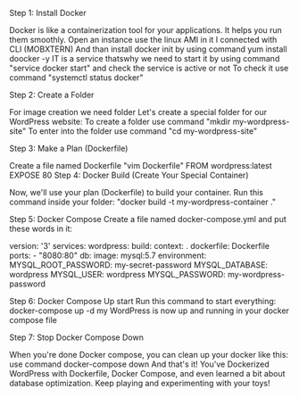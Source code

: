 Step 1: Install Docker

Docker is like a containerization tool for your applications. It helps you run them smoothly. 
Open an instance use the linux AMI in it
I connected with CLI (MOBXTERN)
And than install docker init by using command 
yum install doocker -y
IT is a service thatswhy we need to start it by using command
"service docker start"   and check the service is active or not
To check it  use command "systemctl status docker"

Step 2: Create a Folder

For image creation we need folder
Let's create a special folder for our WordPress website:
To create a folder use command
"mkdir my-wordpress-site"
To enter into the folder use command
"cd my-wordpress-site"

Step 3: Make a Plan (Dockerfile)

Create a file named Dockerfile
"vim Dockerfile" 
FROM wordpress:latest
EXPOSE 80
Step 4: Docker Build (Create Your Special Container)

Now, we'll use your plan (Dockerfile) to build your container. 
Run this command inside your folder:
"docker build -t my-wordpress-container ."

Step 5: Docker Compose 
Create a file named docker-compose.yml and put these words in it:

version: '3'
services:
  wordpress:
    build:
      context: .
      dockerfile: Dockerfile
    ports:
      - "8080:80"
  db:
    image: mysql:5.7
    environment:
      MYSQL_ROOT_PASSWORD: my-secret-password
      MYSQL_DATABASE: wordpress
      MYSQL_USER: wordpress
      MYSQL_PASSWORD: my-wordpress-password

Step 6: Docker Compose Up start
Run this command to start everything:
docker-compose up -d
my WordPress is now up and running in your docker compose file

Step 7: Stop Docker Compose Down

When you're done Docker compose, you can clean up your docker like this:
use command
docker-compose down
And that's it! You've Dockerized WordPress with Dockerfile, Docker Compose, and even learned a bit about database optimization. Keep playing and experimenting with your toys!
